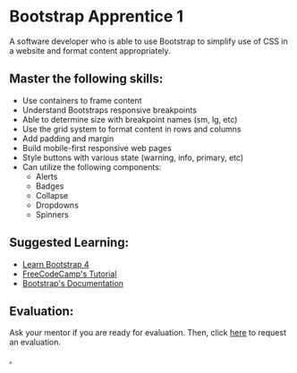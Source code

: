 # Bootstrap Apprentice 1

A software developer who is able to use Bootstrap to simplify use of CSS in a website and format content appropriately.

## Master the following skills:

* Use containers to frame content
* Understand Bootstraps responsive breakpoints
* Able to determine size with breakpoint names (sm, lg, etc)
* Use the grid system to format content in rows and columns
* Add padding and margin
* Build mobile-first responsive web pages
* Style buttons with various state (warning, info, primary, etc)
* Can utilize the following components:
  * Alerts
  * Badges
  * Collapse
  * Dropdowns
  * Spinners
  
## Suggested Learning:
* [Learn Bootstrap 4](https://www.freecodecamp.org/news/want-to-learn-bootstrap-4-heres-our-free-10-part-course-happy-easter-35c004dc45a4/)
* [FreeCodeCamp's Tutorial](https://www.freecodecamp.org/news/the-best-bootstrap-examples/)
* [Bootstrap's Documentation](https://getbootstrap.com/docs/4.4/getting-started/introduction/)

## Evaluation:

Ask your mentor if you are ready for evaluation. Then, click [here](https://calendly.com/codex-academy/level-2-mastery-evaluation) to request an evaluation.

[.](level-2)